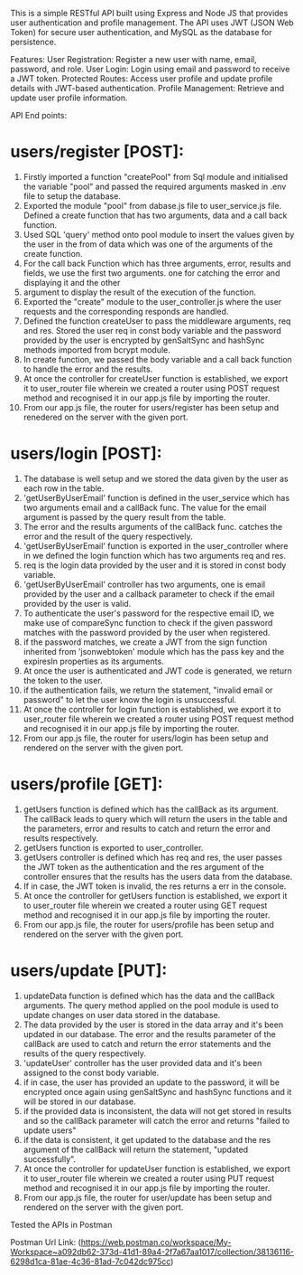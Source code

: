 This is a simple RESTful API built using Express and Node JS that provides user authentication and profile management. The API uses JWT (JSON Web Token) for secure user authentication, and MySQL as the database for persistence.

Features: User Registration: Register a new user with name, email, password, and role. User Login: Login using email and password to receive a JWT token. Protected Routes: Access user profile and update profile details with JWT-based authentication. Profile Management: Retrieve and update user profile information.

API End points:

# users/register [POST]:

1. Firstly imported a function "createPool" from Sql module and initialised the variable "pool" and passed the required arguments masked in  .env file to setup the database.
2. Exported the module "pool" from dabase.js file to user_service.js file. Defined a create function that has two arguments, data and a call back function.
3. Used SQL 'query' method  onto pool module to insert the values given by the user in the from of data which was one of the arguments of the create function.
4. For the call back Function which has three arguments, error, results and fields, we use the first two arguments. one for catching the error and displaying it and the other
5. argument to display the result of the execution of the function.
6. Exported the "create" module to the user_controller.js where the user requests and the corresponding responds are handled.
7. Defined the function createUser to pass the middleware arguments, req and res. Stored the user req in const body variable and the password provided by the user is encrypted by genSaltSync and hashSync methods imported from bcrypt module.
8. In create function, we passed the body variable and a call back function to handle the error and the results.
9. At once the controller for createUser function is established, we export it to user_router file wherein we created a router using POST request method and recognised it
in our app.js file by importing the router.
10. From our app.js file, the router for users/register has been setup and renedered on the server with the given port.

# users/login [POST]:

1. The database is well setup and we stored the data given by the user as each row in the table.
2. 'getUserByUserEmail' function is defined in the user_service which has two arguments email and a callBack func. The value for the email argument is passed by the query result from the table.
3. The error and the results arguments of the callBack func. catches the error and the result of the query respectively.
4. 'getUserByUserEmail' function is exported in the user_controller where in we defined the login function which has two arguments req and res.
5. req is the login data provided by the user and it is stored in const body variable.
6. 'getUserByUserEmail' controller has two arguments, one is email provided by the user and a callback parameter to check if the email provided by the user is valid.
7. To authenticate the user's password for the respective email ID, we make use of compareSync function to check if the given password matches with the password provided by the user when registered.
8. if the password matches, we create a JWT from the sign function inherited from 'jsonwebtoken' module which has the pass key and the expiresIn properties as its arguments.
9. At once the user is authenticated and JWT code is generated, we return the token to the user.
10. if the authentication fails, we return the statement, "invalid email or password" to let the user know the login is unsuccessful.
11. At once the controller for login function is established, we export it to user_router file wherein we created a router using POST request method and recognised it
in our app.js file by importing the router.
12. From our app.js file, the router for users/login has been setup and rendered on the server with the given port.  
     
# users/profile [GET]: 
1. getUsers function is defined which has the callBack as its argument. The callBack leads to query which will return the users in the table and the parameters, error and results to catch and return the error and results respectively.
2. getUsers function is exported to user_controller.
3. getUsers controller is defined which has req and res, the user passes the JWT token as the authentication and the res argument of the controller ensures that the results has the users data from the database.
4. If in case, the JWT token is invalid, the res returns a err in the console.
5. At once the controller for getUsers function is established, we export it to user_router file wherein we created a router using GET request method and recognised it
in our app.js file by importing the router.
6. From our app.js file, the router for users/profile has been setup and rendered on the server with the given port.

# users/update [PUT]:
1. updateData function is defined which has the data and the callBack arguments. The query method applied on the pool module is used to update changes on user data stored in the database.
2. The data provided by the user is stored in the data array and it's been updated in our database. The error and the results parameter of the callBack are used to catch and return the error statements and the results of the query respectively.
3. 'updateUser' controller has the user provided data and it's been assigned to the const body variable. 
4. if in case, the user has provided an update to the password, it will be encrypted once again using genSaltSync and hashSync functions and it will be stored in our database.
5. if the provided data is inconsistent, the data will not get stored in results and so the callBack parameter will catch the error and returns "failed to update users"    
6. if the data is consistent, it get updated to the database and the res argument of the callBack will return the statement, "updated successfully".
7. At once the controller for updateUser function is established, we export it to user_router file wherein we created a router using PUT request method and recognised it
in our app.js file by importing the router.
8. From our app.js file, the router for user/update has been setup and rendered on the server with the given port.

Tested the APIs in Postman

Postman Url Link: (https://web.postman.co/workspace/My-Workspace~a092db62-373d-41d1-89a4-2f7a67aa1017/collection/38136116-6298d1ca-81ae-4c36-81ad-7c042dc975cc)



    
   
 


 

